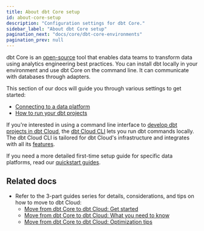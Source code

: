 ```yaml
---
title: About dbt Core setup
id: about-core-setup
description: "Configuration settings for dbt Core."
sidebar_label: "About dbt Core setup"
pagination_next: "docs/core/dbt-core-environments"
pagination_prev: null
---
```


dbt Core is an [open-source](https://github.com/dbt-labs/dbt-core) tool that enables data teams to transform data using analytics engineering best practices. You can install dbt locally in your environment and use dbt Core on the command line. It can communicate with databases through adapters.

 This section of our docs will guide you through various settings to get started:

- [Connecting to a data platform](/docs/core/connect-data-platform/profiles.yml)
- [How to run your dbt projects](/docs/running-a-dbt-project/run-your-dbt-projects)

If you're interested in using a command line interface to [develop dbt projects in dbt Cloud](/docs/cloud/about-develop-dbt), the [dbt Cloud CLI](/docs/cloud/cloud-cli-installation) lets you run dbt commands locally. The dbt Cloud CLI is tailored for dbt Cloud's infrastructure and integrates with all its [features](/docs/cloud/about-cloud/dbt-cloud-features).

If you need a more detailed first-time setup guide for specific data platforms, read our [quickstart guides](https://docs.getdbt.com/guides).

## Related docs
- Refer to the 3-part guides series for details, considerations, and tips on how to move to dbt Cloud:
  - [Move from dbt Core to dbt Cloud: Get started](/guides/core-to-cloud-1?step=1)
  - [Move from dbt Core to dbt Cloud: What you need to know](/guides/core-to-cloud-2?step=1)
  - [Move from dbt Core to dbt Cloud: Optimization tips](/guides/core-to-cloud-3?step=1)
